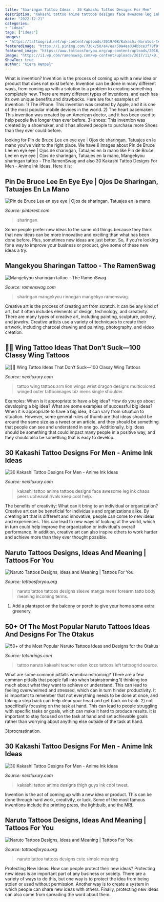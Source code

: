 ```yaml
---
title: "Sharingan Tattoo Ideas : 30 Kakashi Tattoo Designs For Men"
description: "Kakashi tattoo anime tattoos designs face awesome leg ink chaos peers upheaval rivals keep cool help"
date: "2022-12-21"
categories:
- "ideas"
tags: ["ideas"]
images:
- "https://tattoogrid.net/wp-content/uploads/2019/08/Kakashi-Narutos-teacher-tattoo-by-Eden-Kozo.jpeg"
featuredImage: "https://i.pinimg.com/736x/50/a4/ea/50a4ea034bbce3f79f9fb38ed47f2d81.jpg"
featured_image: "https://www.tattoosforyou.org/wp-content/uploads/2016/05/Naruto-Tattoo-Designs-for-Men.jpg"
image: "https://i1.wp.com/ramenswag.com/wp-content/uploads/2017/11/k9.jpg?ssl=1"
ShowToc: true
author: "Kiera Rempel"
---
```



What is invention?
Invention is the process of coming up with a new idea or product that does not exist before. Invention can be done in many different ways, from coming up with a solution to a problem to creating something completely new. There are many different types of inventions, and each has its own unique benefits and drawbacks. Here are four examples of invention: 1) The iPhone: This invention was created by Apple, and it is one of the most popular mobile devices in the world. 2) The heart pacemaker: This invention was created by an American doctor, and it has been used to help people live longer than ever before. 3) shoes: This invention was created by a shoemaker, and it has allowed people to purchase more Shoes than they ever could before.

	

		
looking for Pin de Bruce Lee en eye eye | Ojos de sharingan, Tatuajes en la mano you've visit to the right place. We have 8 Images about Pin de Bruce Lee en eye eye | Ojos de sharingan, Tatuajes en la mano like Pin de Bruce Lee en eye eye | Ojos de sharingan, Tatuajes en la mano, Mangekyou sharingan tattoo - The RamenSwag and also 30 Kakashi Tattoo Designs For Men - Anime Ink Ideas. Here it is:
		
    
## Pin De Bruce Lee En Eye Eye | Ojos De Sharingan, Tatuajes En La Mano

<img loading=lazy src="https://i.pinimg.com/736x/50/a4/ea/50a4ea034bbce3f79f9fb38ed47f2d81.jpg" onerror="this.onerror=null;this.src='https://tse3.mm.bing.net/th?id=OIP.YUERskjl1ws13lU7wX_LcgHaHa&amp;pid=15.1';" alt="Pin de Bruce Lee en eye eye | Ojos de sharingan, Tatuajes en la mano">

_Source: pinterest.com_

>sharingan. 

	

Some people prefer new ideas to the same old things because they think that new ideas can be more innovative and exciting than what has been done before. Plus, sometimes new ideas are just better. So, if you’re looking for a way to improve your business or product, give some of these new ideas a try.

    
## Mangekyou Sharingan Tattoo - The RamenSwag

<img loading=lazy src="https://i1.wp.com/ramenswag.com/wp-content/uploads/2017/11/k9.jpg?ssl=1" onerror="this.onerror=null;this.src='https://tse2.mm.bing.net/th?id=OIP.5pvZjAixQcZzdWN-NDrPrgHaHa&amp;pid=15.1';" alt="Mangekyou sharingan tattoo - The RamenSwag">

_Source: ramenswag.com_

>sharingan mangekyou rinnegan mangekyo ramenswag. 

	

Creative art is the process of creating art from scratch. It can be any kind of art, but it often includes elements of design, technology, and creativity. There are many types of creative art, including painting, sculpture, pottery, and jewelry. Creative artists use a variety of techniques to create their artwork, including charcoal drawing and painting, photography, and video creation.

    
## 🦅👼 Wing Tattoo Ideas That Don’t Suck—100 Classy Wing Tattoos

<img loading=lazy src="http://nextluxury.com/wp-content/uploads/dragon-wings-tattoo-on-outer-wrist-for-men.jpg" onerror="this.onerror=null;this.src='https://tse1.mm.bing.net/th?id=OIP.mUAGMvw0ypbOipDFHW-9CQHaHa&amp;pid=15.1';" alt="🦅👼 Wing Tattoo Ideas That Don’t Suck—100 Classy Wing Tattoos">

_Source: nextluxury.com_

>tattoo wing tattoos arm lion wings wrist dragon designs multicolored winged outer tattooimages biz mens single shoulder. 

	

Examples: When is it appropriate to have a big idea? How do you go about developing a big idea? What are some examples of successful big ideas?
When it is appropriate to have a big idea, it can vary from situation to situation. However, some general rules of thumb are that ideas should be around the same size as a tweet or an article, and they should be something that people can see and understand in one go. Additionally, big ideas should be something that could impact many people in a positive way, and they should also be something that is easy to develop.

    
## 30 Kakashi Tattoo Designs For Men - Anime Ink Ideas

<img loading=lazy src="http://nextluxury.com/wp-content/uploads/anime-awesome-kakashi-tattoos-for-men-leg.jpg" onerror="this.onerror=null;this.src='https://tse3.mm.bing.net/th?id=OIP.BQFmp413b2bq2V5U2PAN3QHaHF&amp;pid=15.1';" alt="30 Kakashi Tattoo Designs For Men - Anime Ink Ideas">

_Source: nextluxury.com_

>kakashi tattoo anime tattoos designs face awesome leg ink chaos peers upheaval rivals keep cool help. 

	

The benefits of creativity: What can it bring to an individual or organization?
Creative art can be beneficial for individuals and organizations alike. By creating art that is different and innovative, people can come to new ideas and experiences. This can lead to new ways of looking at the world, which in turn could help improve the organization or individual’s overall performance. In addition, creative art can also inspire others to work harder and achieve more than they ever thought possible.

    
## Naruto Tattoos Designs, Ideas And Meaning | Tattoos For You

<img loading=lazy src="https://www.tattoosforyou.org/wp-content/uploads/2016/05/Naruto-Tattoo-Designs-for-Men.jpg" onerror="this.onerror=null;this.src='https://tse3.mm.bing.net/th?id=OIP.47ctibLKSLcJintQZRAMkwHaJQ&amp;pid=15.1';" alt="Naruto Tattoos Designs, Ideas and Meaning | Tattoos For You">

_Source: tattoosforyou.org_

>naruto tattoo tattoos designs sleeve manga mens forearm tatto body meaning incoming terms. 

	

1. Add a plantspot on the balcony or porch to give your home some extra greenery.

    
## 50+ Of The Most Popular Naruto Tattoos Ideas And Designs For The Otakus

<img loading=lazy src="https://tattoogrid.net/wp-content/uploads/2019/08/Kakashi-Narutos-teacher-tattoo-by-Eden-Kozo.jpeg" onerror="this.onerror=null;this.src='https://tse4.mm.bing.net/th?id=OIP.N1eiArlAaduo4vq6vmQjXgHaIK&amp;pid=15.1';" alt="50+ of the Most Popular Naruto Tattoos Ideas and Designs for the Otakus">

_Source: tatsnrings.com_

>tattoo naruto kakashi teacher eden kozo tattoos left tattoogrid source. 

	

What are some common pitfalls whenbrainstroming?
There are a few common pitfalls that people fall into when brainstroming.1) thinking too much about what they want to achieve or understand. This can lead to feeling overwhelmed and stressed, which can in turn hinder productivity. It is important to remember that not everything needs to be done at once, and taking a step back can help clear your head and get back on track.
2) not specifically focusing on the task at hand. This can lead to people struggling with specific tasks or goals, which can make it hard to produce results. It is important to stay focused on the task at hand and set achievable goals rather than worrying about anything else outside of the task at hand.

3)procrastination.

    
## 30 Kakashi Tattoo Designs For Men - Anime Ink Ideas

<img loading=lazy src="http://nextluxury.com/wp-content/uploads/kakashi-guys-tattoo-ideas-on-thigh.jpg" onerror="this.onerror=null;this.src='https://tse4.mm.bing.net/th?id=OIP.ZSuaImeOedoJUkUJgSdTRQHaHa&amp;pid=15.1';" alt="30 Kakashi Tattoo Designs For Men - Anime Ink Ideas">

_Source: nextluxury.com_

>kakashi tattoo anime designs thigh guys ink cool tweet. 

	

Invention is the act of coming up with a new idea or product. This can be done through hard work, creativity, or luck. Some of the most famous inventions include the printing press, the lightbulb, and the MRI.

    
## Naruto Tattoos Designs, Ideas And Meaning | Tattoos For You

<img loading=lazy src="https://www.tattoosforyou.org/wp-content/uploads/2016/05/Naruto-Tattoos-Simple.jpg" onerror="this.onerror=null;this.src='https://tse1.mm.bing.net/th?id=OIP.IBT2uYLIovbN5r3qWQgswgHaHa&amp;pid=15.1';" alt="Naruto Tattoos Designs, Ideas and Meaning | Tattoos For You">

_Source: tattoosforyou.org_

>naruto tattoo tattoos designs cute simple meaning. 

	

Protecting New Ideas: How can people protect their new ideas?
Protecting new ideas is an important part of any business or society. There are a variety of ways to do this, but one way is to protect the idea from being stolen or used without permission. Another way is to create a system in which people can share new ideas with others. Finally, protecting new ideas can also come from spreading the word about them.

